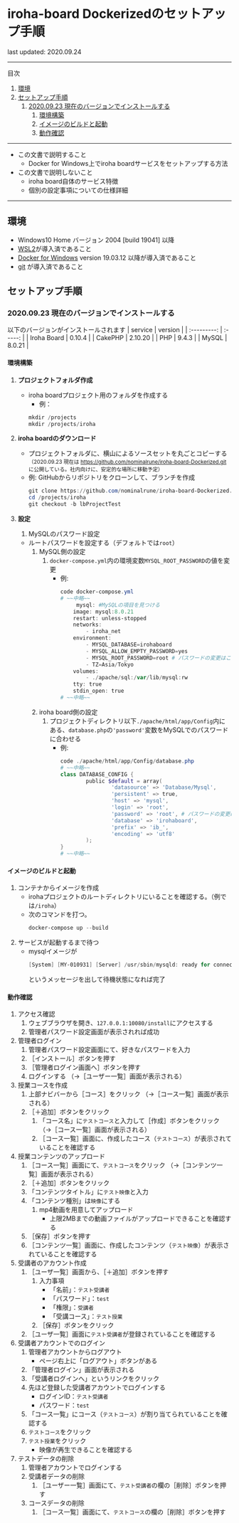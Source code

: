 # iroha-board Dockerizedのセットアップ手順
last updated: 2020.09.24

---
目次
<!-- @import "[TOC]" {cmd="toc" depthFrom=2 depthTo=6 orderedList=true} -->

<!-- code_chunk_output -->

1. [環境](#環境)
2. [セットアップ手順](#セットアップ手順)
    1. [2020.09.23 現在のバージョンでインストールする](#20200923-現在のバージョンでインストールする)
        1. [環境構築](#環境構築)
        2. [イメージのビルドと起動](#イメージのビルドと起動)
        3. [動作確認](#動作確認)

<!-- /code_chunk_output -->


---
- この文書で説明すること
	- Docker for Windows上でiroha boardサービスをセットアップする方法
- この文書で説明しないこと
	- iroha board自体のサービス特徴
	- 個別の設定事項についての仕様詳細
---
## 環境
- Windows10 Home バージョン 2004 [build 19041] 以降
- [WSL2]()が導入済であること
- [Docker for Windows]() version 19.03.12 以降が導入済であること
- [git]() が導入済であること

## セットアップ手順

### 2020.09.23 現在のバージョンでインストールする

以下のバージョンがインストールされます
|   service   | version |
| :---------: | :-----: |
| Iroha Board | 0.10.4  |
|   CakePHP   | 2.10.20 |
|     PHP     |  9.4.3  |
|    MySQL    | 8.0.21  |

#### 環境構築
1. **プロジェクトフォルダ作成**
	- iroha boardプロジェクト用のフォルダを作成する
		- 例：
		```powershell
		mkdir /projects
		mkdir /projects/iroha
		```
1. **iroha boardのダウンロード**
	- プロジェクトフォルダに、横山によるソースセットを丸ごとコピーする
	<small>（2020.09.23 現在は https://github.com/nominalrune/iroha-board-Dockerized.git に公開している。社内向けに、安定的な場所に移動予定）</small>
	- 例: GitHubからリポジトリをクローンして、ブランチを作成
		```powershell
		git clone https://github.com/nominalrune/iroha-board-Dockerized.git /projects/iroha
		cd /projects/iroha
		git checkout -b lbProjectTest
		```
1. **設定**

	1. MySQLのパスワード設定
	- ルートパスワードを設定する（デフォルトでは`root`）
		1. MySQL側の設定
			1. `docker-compose.yml`内の環境変数`MYSQL_ROOT_PASSWORD`の値を変更
				- 例:
					```powershell
					code docker-compose.yml
					# ~~中略~~
					     mysql: #MySQLの項目を見つける
						image: mysql:8.0.21
						restart: unless-stopped
						networks:
						    - iroha_net
						environment:
						    - MYSQL_DATABASE=irohaboard
						    - MYSQL_ALLOW_EMPTY_PASSWORD=yes
						    - MYSQL_ROOT_PASSWORD=root # パスワードの変更はここ
						    - TZ=Asia/Tokyo
						volumes:
						    - ./apache/sql:/var/lib/mysql:rw
						tty: true
						stdin_open: true
					# ~~中略~~
					```
		1. iroha board側の設定
			1. プロジェクトディレクトリ以下`./apache/html/app/Config`内にある、`database.php`の`'password'`変数をMySQLでのパスワードに合わせる
				- 例:
					```powershell
					code ./apache/html/app/Config/database.php
					# ~~中略~~
					class DATABASE_CONFIG {
					        public $default = array(
					                'datasource' => 'Database/Mysql',
					                'persistent' => true,
					                'host' => 'mysql',
					                'login' => 'root',
					                'password' => 'root', # パスワードの変更はここ
					                'database' => 'irohaboard',
					                'prefix' => 'ib_',
					                'encoding' => 'utf8'
					        );
					}
					# ~~中略~~
					```
#### イメージのビルドと起動
1. コンテナからイメージを作成
	- irohaプロジェクトのルートディレクトリにいることを確認する。（例では`/iroha`）
	- 次のコマンドを打つ。
		```powershell
		docker-compose up --build
		```
1. サービスが起動するまで待つ
	- mysqlイメージが
		```powershell
		[System] [MY-010931] [Server] /usr/sbin/mysqld: ready for connections. Version: '8.0.21'  socket: '/var/run/mysqld/mysqld.sock'  port: 3306  MySQL Community Server - GPL.
		```
		というメッセージを出して待機状態になれば完了
#### 動作確認
1. アクセス確認
	1. ウェブブラウザを開き、`127.0.0.1:10080/install`にアクセスする
	1. 管理者パスワード設定画面が表示されれば成功
1. 管理者ログイン
	1. 管理者パスワード設定画面にて、好きなパスワードを入力
	1. ［インストール］ボタンを押す
	1. ［管理者ログイン画面へ］ボタンを押す
	1. ログインする
		（→［ユーザー一覧］画面が表示される）
1. 授業コースを作成
	1. 上部ナビバーから［コース］をクリック
		（→［コース一覧］画面が表示される）
	1. ［＋追加］ボタンをクリック
		1. 「コース名」に`テストコース`と入力して［作成］ボタンをクリック
		（→［コース一覧］画面が表示される）
		1. ［コース一覧］画面に、作成したコース（`テストコース`）が表示されていることを確認する
1. 授業コンテンツのアップロード
	1. ［コース一覧］画面にて、`テストコース`をクリック
	（→［コンテンツ一覧］画面が表示される）
	1. ［＋追加］ボタンをクリック
	1. 「コンテンツタイトル」に`テスト映像`と入力
	1. 「コンテンツ種別」は`映像`にする
		1. mp4動画を用意してアップロード
			- 上限2MBまでの動画ファイルがアップロードできることを確認する
	1. ［保存］ボタンを押す
	1. ［コンテンツ一覧］画面に、作成したコンテンツ（`テスト映像`）が表示されていることを確認する
1. 受講者のアカウント作成
	1. ［ユーザ一覧］画面から、［＋追加］ボタンを押す
		1. 入力事項
			- 「名前」：`テスト受講者`
			- 「パスワード」：`test`
			- 「権限」：`受講者`
			- 「受講コース」：`テスト授業`
		1. ［保存］ボタンをクリック
	1. ［ユーザ一覧］画面に`テスト受講者`が登録されていることを確認する
1. 受講者アカウントでのログイン
	1. 管理者アカウントからログアウト
		- ページ右上に「ログアウト」ボタンがある
	1. 「管理者ログイン」画面が表示される
	1. 「受講者ログインへ」というリンクをクリック
	1. 先ほど登録した受講者アカウントでログインする
		- ログインID：`テスト受講者`
		- パスワード：`test`
	1. 「コース一覧」にコース（`テストコース`）が割り当てられていることを確認する
	1. `テストコース`をクリック
	1. `テスト授業`をクリック
		- 映像が再生できることを確認する
1. テストデータの削除
   1. 管理者アカウントでログインする
   1. 受講者データの削除
      1. ［ユーザー一覧］画面にて、`テスト受講者`の欄の［削除］ボタンを押す
   1. コースデータの削除
      1. ［コース一覧］画面にて、`テストコース`の欄の［削除］ボタンを押す

